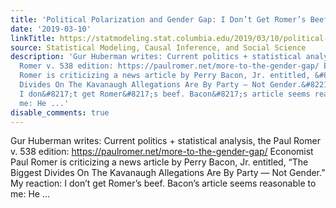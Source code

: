 ```yaml
---
title: 'Political Polarization and Gender Gap: I Don’t Get Romer’s Beef with Bacon.'
date: '2019-03-10'
linkTitle: https://statmodeling.stat.columbia.edu/2019/03/10/political-polarization-and-gender-gap/
source: Statistical Modeling, Causal Inference, and Social Science
description: 'Gur Huberman writes: Current politics + statistical analysis, the Paul
  Romer v. 538 edition: https://paulromer.net/more-to-the-gender-gap/ Economist Paul
  Romer is criticizing a news article by Perry Bacon, Jr. entitled, &#8220;The Biggest
  Divides On The Kavanaugh Allegations Are By Party — Not Gender.&#8221; My reaction:
  I don&#8217;t get Romer&#8217;s beef. Bacon&#8217;s article seems reasonable to
  me: He ...'
disable_comments: true
---
```

Gur Huberman writes: Current politics + statistical analysis, the Paul Romer v. 538 edition: https://paulromer.net/more-to-the-gender-gap/ Economist Paul Romer is criticizing a news article by Perry Bacon, Jr. entitled, &#8220;The Biggest Divides On The Kavanaugh Allegations Are By Party — Not Gender.&#8221; My reaction: I don&#8217;t get Romer&#8217;s beef. Bacon&#8217;s article seems reasonable to me: He ...